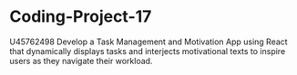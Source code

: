 # Coding-Project-17
U45762498 Develop a Task Management and Motivation App using React that dynamically displays tasks and interjects motivational texts to inspire users as they navigate their workload.
